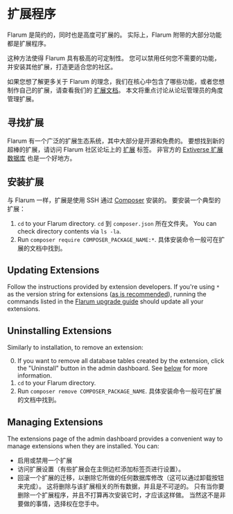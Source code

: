 # 扩展程序

Flarum 是简约的，同时也是高度可扩展的。 实际上，Flarum 附带的大部分功能都是扩展程序。

这种方法使得 Flarum 具有极高的可定制性。 您可以禁用任何您不需要的功能，并安装其他扩展，打造更适合您的社区。

如果您想了解更多关于 Flarum 的理念，我们在核心中包含了哪些功能，或者您想制作自己的扩展，请查看我们的 [扩展文档](extend/README.md)。 本文将重点讨论从论坛管理员的角度管理扩展。

## 寻找扩展

Flarum 有一个广泛的扩展生态系统，其中大部分是开源和免费的。 要想找到新的超棒的扩展，请访问 Flarum 社区论坛上的 [扩展](https://discuss.flarum.org/t/extensions) 标签。 非官方的 [Extiverse 扩展数据库](https://extiverse.com/) 也是一个好地方。

## 安装扩展

与 Flarum 一样，扩展是使用 SSH 通过 [Composer](https://getcomposer.org) 安装的。 要安装一个典型的扩展：

1. `cd` to your Flarum directory. `cd` 到 `composer.json` 所在文件夹。 You can check directory contents via `ls -la`.
2. Run `composer require COMPOSER_PACKAGE_NAME:*`. 具体安装命令一般可在扩展的文档中找到。

## Updating Extensions

Follow the instructions provided by extension developers. If you're using `*` as the version string for extensions ([as is recommended](composer.md)), running the commands listed in the [Flarum upgrade guide](update.md) should update all your extensions.

## Uninstalling Extensions

Similarly to installation, to remove an extension:

0. If you want to remove all database tables created by the extension, click the "Uninstall" button in the admin dashboard. See [below](#managing-extensions) for more information.
1. `cd` to your Flarum directory.
2. Run `composer remove COMPOSER_PACKAGE_NAME`. 具体安装命令一般可在扩展的文档中找到。

## Managing Extensions

The extensions page of the admin dashboard provides a convenient way to manage extensions when they are installed. You can:

- 启用或禁用一个扩展
- 访问扩展设置（有些扩展会在主侧边栏添加标签页进行设置）。
- 回滚一个扩展的迁移，以删除它所做的任何数据库修改（这可以通过卸载按钮来完成）。 这将删除与该扩展相关的所有数据，并且是不可逆的。 只有当你要删除一个扩展程序，并且不打算再次安装它时，才应该这样做。 当然这不是非要做的事情，选择权在您手中。
